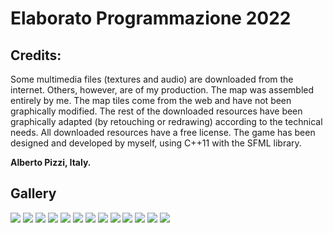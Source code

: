 # Elaborato Programmazione 2022

## Credits:
Some multimedia files (textures and audio) are downloaded from the internet. Others, however, are of my production. The
map was assembled entirely by me. The map tiles come from the web and have not been graphically modified. The rest of
the downloaded resources have been graphically adapted (by retouching or redrawing) according to the technical needs.
All downloaded resources have a free license. The game has been designed and developed by myself, using C++11 with the
SFML library.

**Alberto Pizzi, Italy.**

## Gallery

![](/screenshots/screen3.jpg)
![](/screenshots/screen5.jpg)
![](/screenshots/screen7.jpg)
![](/screenshots/screen9.jpg)
![](/screenshots/screen6.jpg)
![](/screenshots/screen4.jpg)
![](/screenshots/screen8.jpg)
![](/screenshots/screen11.jpg)
![](/screenshots/screen10.jpg)
![](/screenshots/screen13.jpg)
![](/screenshots/screen12.jpg)
![](/screenshots/screen1.jpg)
![](/screenshots/screen2.jpg)
